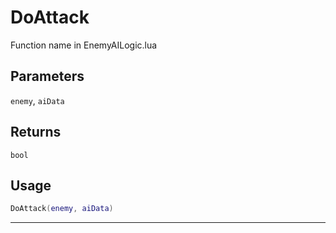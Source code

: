 # DoAttack
Function name in EnemyAILogic.lua
## Parameters
`enemy`, `aiData`
## Returns
`bool`
## Usage
```lua
DoAttack(enemy, aiData)
```
---
